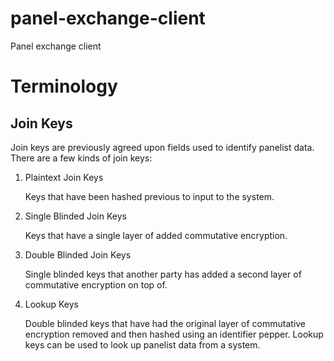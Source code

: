 # panel-exchange-client

Panel exchange client

# Terminology

## Join Keys

Join keys are previously agreed upon fields used to identify panelist data.
There are a few kinds of join keys:

1.  Plaintext Join Keys

    Keys that have been hashed previous to input to the system.

2.  Single Blinded Join Keys

    Keys that have a single layer of added commutative encryption.

3.  Double Blinded Join Keys

    Single blinded keys that another party has added a second layer of
    commutative encryption on top of.

4.  Lookup Keys

    Double blinded keys that have had the original layer of commutative
    encryption removed and then hashed using an identifier pepper. Lookup keys
    can be used to look up panelist data from a system.
